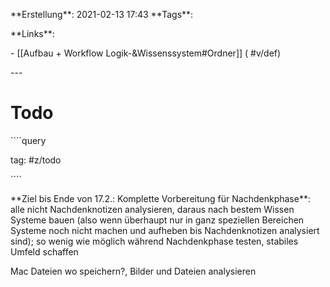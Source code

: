 \*\*Erstellung\*\*: 2021-02-13 17:43
\*\*Tags\*\*:

\*\*Links\*\*:

\- \[\[Aufbau + Workflow Logik-&Wissenssystem#Ordner\]\] ( #v/def)

  

\---

# Todo

  

\`\`\`\`query

tag: #z/todo

\`\`\`\`

  

\*\*Ziel bis Ende von 17.2.: Komplette Vorbereitung für Nachdenkphase\*\*: alle nicht Nachdenknotizen analysieren, daraus nach bestem Wissen Systeme bauen (also wenn überhaupt nur in ganz speziellen Bereichen Systeme noch nicht machen und aufheben bis Nachdenknotizen analysiert sind); so wenig wie möglich während Nachdenkphase testen, stabiles Umfeld schaffen

  

Mac Dateien wo speichern?, Bilder und Dateien analysieren